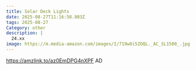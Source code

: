 ```yaml
---
title: Solar Deck Lights
date: 2025-08-27T11:16:58.803Z
tags: 2025-08-27
Category: other
description: |
  24.xx
image: https://m.media-amazon.com/images/I/719w8i5ZOQL._AC_SL1500_.jpg
---
```

https://amzlink.to/az0EmDPG4nXPF
AD